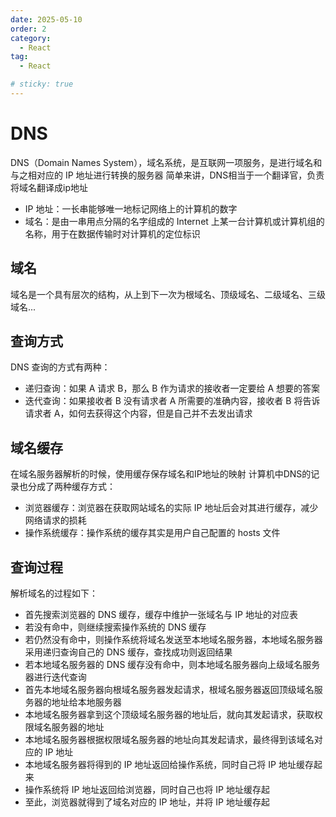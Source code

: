 ```yaml
---
date: 2025-05-10
order: 2
category:
  - React
tag:
  - React

# sticky: true
---
```

#  DNS

DNS（Domain Names System），域名系统，是互联网一项服务，是进行域名和与之相对应的 IP 地址进行转换的服务器
简单来讲，DNS相当于一个翻译官，负责将域名翻译成ip地址
- IP 地址：一长串能够唯一地标记网络上的计算机的数字
- 域名：是由一串用点分隔的名字组成的 Internet 上某一台计算机或计算机组的名称，用于在数据传输时对计算机的定位标识


## 域名
域名是一个具有层次的结构，从上到下一次为根域名、顶级域名、二级域名、三级域名...

## 查询方式
DNS 查询的方式有两种：
- 递归查询：如果 A 请求 B，那么 B 作为请求的接收者一定要给 A 想要的答案
- 迭代查询：如果接收者 B 没有请求者 A 所需要的准确内容，接收者 B 将告诉请求者 A，如何去获得这个内容，但是自己并不去发出请求

## 域名缓存
在域名服务器解析的时候，使用缓存保存域名和IP地址的映射
计算机中DNS的记录也分成了两种缓存方式：
- 浏览器缓存：浏览器在获取网站域名的实际 IP 地址后会对其进行缓存，减少网络请求的损耗
- 操作系统缓存：操作系统的缓存其实是用户自己配置的 hosts 文件


## 查询过程
解析域名的过程如下：
- 首先搜索浏览器的 DNS 缓存，缓存中维护一张域名与 IP 地址的对应表
- 若没有命中，则继续搜索操作系统的 DNS 缓存
- 若仍然没有命中，则操作系统将域名发送至本地域名服务器，本地域名服务器采用递归查询自己的 DNS 缓存，查找成功则返回结果
- 若本地域名服务器的 DNS 缓存没有命中，则本地域名服务器向上级域名服务器进行迭代查询
- 首先本地域名服务器向根域名服务器发起请求，根域名服务器返回顶级域名服务器的地址给本地服务器
- 本地域名服务器拿到这个顶级域名服务器的地址后，就向其发起请求，获取权限域名服务器的地址
- 本地域名服务器根据权限域名服务器的地址向其发起请求，最终得到该域名对应的 IP 地址
- 本地域名服务器将得到的 IP 地址返回给操作系统，同时自己将 IP 地址缓存起来
- 操作系统将 IP 地址返回给浏览器，同时自己也将 IP 地址缓存起
- 至此，浏览器就得到了域名对应的 IP 地址，并将 IP 地址缓存起













